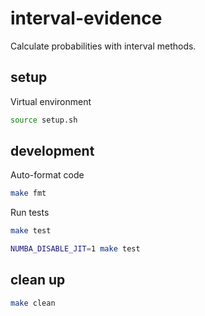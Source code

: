 # interval-evidence
Calculate probabilities with interval methods.

## setup

Virtual environment

```bash
source setup.sh

```


## development

Auto-format code
```bash
make fmt

```

Run tests
```bash
make test

NUMBA_DISABLE_JIT=1 make test

```


## clean up

```bash
make clean

```

